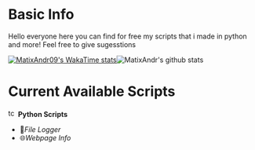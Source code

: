 # Basic Info

Hello everyone here you can find for free my scripts that i made in python and more! Feel free to give sugesstions

[![MatixAndr09's WakaTime stats](https://github-readme-stats.vercel.app/api/wakatime?username=matixandr09)](https://github.com/anuraghazra/github-readme-stats)![MatixAndr's github stats](https://github-readme-stats.vercel.app/api?username=matixandr09&show_icons=true&theme=radical)

# Current Available Scripts

<img src="https://cdn.discordapp.com/attachments/1174656852596903976/1174656875153866762/Bez_nazwy-1.png?ex=65686377&is=6555ee77&hm=fb9c06a56d067121eec3ba767c715cd1f13bb0b1167df48b6974caa08b3eef5a" width="16" height="16" alt="tcp"> **Python Scripts**
  - 📰*File Logger*
  - 🌐*Webpage Info*

